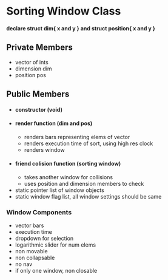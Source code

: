 # Sorting Window Class

#### declare struct dim{ x and y } and struct position{ x and y }
## Private Members
- vector of ints
- dimension dim
- position pos

## Public Members
- #### constructor (void)
- #### render function (dim and pos)
    - renders bars representing elems of vector
    - renders execution time of sort, using high res clock
    - renders window
- #### friend colision function (sorting window)
    - takes another window for collisions
    - uses position and dimension members to check
- static pointer list of window objects
- static window flag list, all window settings should be same

### Window Components
- vector bars
- execution time
- dropdown for selection
- logarithmic slider for num elems
- non movable
- non collapsable
- no nav
- if only one window, non closable

